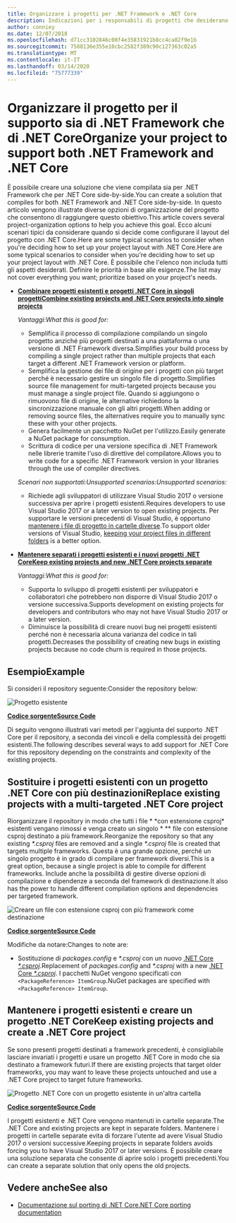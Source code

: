 ```yaml
---
title: Organizzare i progetti per .NET Framework e .NET Core
description: Indicazioni per i responsabili di progetti che desiderano compilare la propria soluzione affiancando .NET Framework e .NET Core.
author: conniey
ms.date: 12/07/2018
ms.openlocfilehash: d71cc3102846c08f4e35831921b8cc4ca82f9e1b
ms.sourcegitcommit: 7588136e355e10cbc2582f389c90c127363c02a5
ms.translationtype: MT
ms.contentlocale: it-IT
ms.lasthandoff: 03/14/2020
ms.locfileid: "75777339"
---
```

# <a name="organize-your-project-to-support-both-net-framework-and-net-core"></a><span data-ttu-id="56e8d-103">Organizzare il progetto per il supporto sia di .NET Framework che di .NET Core</span><span class="sxs-lookup"><span data-stu-id="56e8d-103">Organize your project to support both .NET Framework and .NET Core</span></span>

<span data-ttu-id="56e8d-104">È possibile creare una soluzione che viene compilata sia per .NET Framework che per .NET Core side-by-side.</span><span class="sxs-lookup"><span data-stu-id="56e8d-104">You can create a solution that compiles for both .NET Framework and .NET Core side-by-side.</span></span> <span data-ttu-id="56e8d-105">In questo articolo vengono illustrate diverse opzioni di organizzazione del progetto che consentono di raggiungere questo obiettivo.</span><span class="sxs-lookup"><span data-stu-id="56e8d-105">This article covers several project-organization options to help you achieve this goal.</span></span> <span data-ttu-id="56e8d-106">Ecco alcuni scenari tipici da considerare quando si decide come configurare il layout del progetto con .NET Core.Here are some typical scenarios to consider when you're deciding how to set up your project layout with .NET Core.</span><span class="sxs-lookup"><span data-stu-id="56e8d-106">Here are some typical scenarios to consider when you're deciding how to set up your project layout with .NET Core.</span></span> <span data-ttu-id="56e8d-107">È possibile che l'elenco non includa tutti gli aspetti desiderati. Definire le priorità in base alle esigenze.</span><span class="sxs-lookup"><span data-stu-id="56e8d-107">The list may not cover everything you want; prioritize based on your project's needs.</span></span>

- [<span data-ttu-id="56e8d-108">**Combinare progetti esistenti e progetti .NET Core in singoli progetti**</span><span class="sxs-lookup"><span data-stu-id="56e8d-108">**Combine existing projects and .NET Core projects into single projects**</span></span>](#replace-existing-projects-with-a-multi-targeted-net-core-project)

  <span data-ttu-id="56e8d-109">*Vantaggi:*</span><span class="sxs-lookup"><span data-stu-id="56e8d-109">*What this is good for:*</span></span>
  - <span data-ttu-id="56e8d-110">Semplifica il processo di compilazione compilando un singolo progetto anziché più progetti destinati a una piattaforma o una versione di .NET Framework diversa.</span><span class="sxs-lookup"><span data-stu-id="56e8d-110">Simplifies your build process by compiling a single project rather than multiple projects that each target a different .NET Framework version or platform.</span></span>
  - <span data-ttu-id="56e8d-111">Semplifica la gestione dei file di origine per i progetti con più target perché è necessario gestire un singolo file di progetto.</span><span class="sxs-lookup"><span data-stu-id="56e8d-111">Simplifies source file management for multi-targeted projects because you must manage a single project file.</span></span> <span data-ttu-id="56e8d-112">Quando si aggiungono o rimuovono file di origine, le alternative richiedono la sincronizzazione manuale con gli altri progetti.</span><span class="sxs-lookup"><span data-stu-id="56e8d-112">When adding or removing source files, the alternatives require you to manually sync these with your other projects.</span></span>
  - <span data-ttu-id="56e8d-113">Genera facilmente un pacchetto NuGet per l'utilizzo.</span><span class="sxs-lookup"><span data-stu-id="56e8d-113">Easily generate a NuGet package for consumption.</span></span>
  - <span data-ttu-id="56e8d-114">Scrittura di codice per una versione specifica di .NET Framework nelle librerie tramite l'uso di direttive del compilatore.</span><span class="sxs-lookup"><span data-stu-id="56e8d-114">Allows you to write code for a specific .NET Framework version in your libraries through the use of compiler directives.</span></span>

  <span data-ttu-id="56e8d-115">*Scenari non supportati:Unsupported scenarios:*</span><span class="sxs-lookup"><span data-stu-id="56e8d-115">*Unsupported scenarios:*</span></span>
  - <span data-ttu-id="56e8d-116">Richiede agli sviluppatori di utilizzare Visual Studio 2017 o versione successiva per aprire i progetti esistenti.</span><span class="sxs-lookup"><span data-stu-id="56e8d-116">Requires developers to use Visual Studio 2017 or a later version to open existing projects.</span></span> <span data-ttu-id="56e8d-117">Per supportare le versioni precedenti di Visual Studio, è opportuno [mantenere i file di progetto in cartelle diverse](#support-vs).</span><span class="sxs-lookup"><span data-stu-id="56e8d-117">To support older versions of Visual Studio, [keeping your project files in different folders](#support-vs) is a better option.</span></span>

- <a name="support-vs"></a><span data-ttu-id="56e8d-118">[**Mantenere separati i progetti esistenti e i nuovi progetti .NET Core**](#keep-existing-projects-and-create-a-net-core-project)</span><span class="sxs-lookup"><span data-stu-id="56e8d-118">[**Keep existing projects and new .NET Core projects separate**](#keep-existing-projects-and-create-a-net-core-project)</span></span>

  <span data-ttu-id="56e8d-119">*Vantaggi:*</span><span class="sxs-lookup"><span data-stu-id="56e8d-119">*What this is good for:*</span></span>
  - <span data-ttu-id="56e8d-120">Supporta lo sviluppo di progetti esistenti per sviluppatori e collaboratori che potrebbero non disporre di Visual Studio 2017 o versione successiva.</span><span class="sxs-lookup"><span data-stu-id="56e8d-120">Supports development on existing projects for developers and contributors who may not have Visual Studio 2017 or a later version.</span></span>
  - <span data-ttu-id="56e8d-121">Diminuisce la possibilità di creare nuovi bug nei progetti esistenti perché non è necessaria alcuna varianza del codice in tali progetti.</span><span class="sxs-lookup"><span data-stu-id="56e8d-121">Decreases the possibility of creating new bugs in existing projects because no code churn is required in those projects.</span></span>

## <a name="example"></a><span data-ttu-id="56e8d-122">Esempio</span><span class="sxs-lookup"><span data-stu-id="56e8d-122">Example</span></span>

<span data-ttu-id="56e8d-123">Si consideri il repository seguente:</span><span class="sxs-lookup"><span data-stu-id="56e8d-123">Consider the repository below:</span></span>

![Progetto esistente](./media/project-structure/existing-project-structure.png)

[<span data-ttu-id="56e8d-125">**Codice sorgente**</span><span class="sxs-lookup"><span data-stu-id="56e8d-125">**Source Code**</span></span>](https://github.com/dotnet/samples/tree/master/framework/libraries/migrate-library/)

<span data-ttu-id="56e8d-126">Di seguito vengono illustrati vari metodi per l'aggiunta del supporto .NET Core per il repository, a seconda dei vincoli e della complessità dei progetti esistenti.</span><span class="sxs-lookup"><span data-stu-id="56e8d-126">The following describes several ways to add support for .NET Core for this repository depending on the constraints and complexity of the existing projects.</span></span>

## <a name="replace-existing-projects-with-a-multi-targeted-net-core-project"></a><span data-ttu-id="56e8d-127">Sostituire i progetti esistenti con un progetto .NET Core con più destinazioni</span><span class="sxs-lookup"><span data-stu-id="56e8d-127">Replace existing projects with a multi-targeted .NET Core project</span></span>

<span data-ttu-id="56e8d-128">Riorganizzare il repository in modo che tutti i file \* \*con estensione csproj\* esistenti vengano rimossi e venga creato un singolo \* \*\* file con estensione csproj destinato a più framework.</span><span class="sxs-lookup"><span data-stu-id="56e8d-128">Reorganize the repository so that any existing *\*.csproj* files are removed and a single *\*.csproj* file is created that targets multiple frameworks.</span></span> <span data-ttu-id="56e8d-129">Questa è una grande opzione, perché un singolo progetto è in grado di compilare per framework diversi.</span><span class="sxs-lookup"><span data-stu-id="56e8d-129">This is a great option, because a single project is able to compile for different frameworks.</span></span> <span data-ttu-id="56e8d-130">Include anche la possibilità di gestire diverse opzioni di compilazione e dipendenze a seconda del framework di destinazione.</span><span class="sxs-lookup"><span data-stu-id="56e8d-130">It also has the power to handle different compilation options and dependencies per targeted framework.</span></span>

![Creare un file con estensione csproj con più framework come destinazione](./media/project-structure/multi-targeted-project.png)

[<span data-ttu-id="56e8d-132">**Codice sorgente**</span><span class="sxs-lookup"><span data-stu-id="56e8d-132">**Source Code**</span></span>](https://github.com/dotnet/samples/tree/master/framework/libraries/migrate-library-csproj/)

<span data-ttu-id="56e8d-133">Modifiche da notare:</span><span class="sxs-lookup"><span data-stu-id="56e8d-133">Changes to note are:</span></span>

- <span data-ttu-id="56e8d-134">Sostituzione di *packages.config* e *\*.csproj* con un nuovo [.NET Core *\*.csproj*](https://github.com/dotnet/samples/tree/master/framework/libraries/migrate-library-csproj/src/Car/Car.csproj).</span><span class="sxs-lookup"><span data-stu-id="56e8d-134">Replacement of *packages.config* and *\*.csproj* with a new [.NET Core *\*.csproj*](https://github.com/dotnet/samples/tree/master/framework/libraries/migrate-library-csproj/src/Car/Car.csproj).</span></span> <span data-ttu-id="56e8d-135">I pacchetti NuGet vengono specificati con `<PackageReference> ItemGroup`.</span><span class="sxs-lookup"><span data-stu-id="56e8d-135">NuGet packages are specified with `<PackageReference> ItemGroup`.</span></span>

## <a name="keep-existing-projects-and-create-a-net-core-project"></a><span data-ttu-id="56e8d-136">Mantenere i progetti esistenti e creare un progetto .NET Core</span><span class="sxs-lookup"><span data-stu-id="56e8d-136">Keep existing projects and create a .NET Core project</span></span>

<span data-ttu-id="56e8d-137">Se sono presenti progetti destinati a framework precedenti, è consigliabile lasciare invariati i progetti e usare un progetto .NET Core in modo che sia destinato a framework futuri.</span><span class="sxs-lookup"><span data-stu-id="56e8d-137">If there are existing projects that target older frameworks, you may want to leave these projects untouched and use a .NET Core project to target future frameworks.</span></span>

![Progetto .NET Core con un progetto esistente in un'altra cartella](./media/project-structure/separate-projects-same-source.png)

[<span data-ttu-id="56e8d-139">**Codice sorgente**</span><span class="sxs-lookup"><span data-stu-id="56e8d-139">**Source Code**</span></span>](https://github.com/dotnet/samples/tree/master/framework/libraries/migrate-library-csproj-keep-existing/)

<span data-ttu-id="56e8d-140">I progetti esistenti e .NET Core vengono mantenuti in cartelle separate.</span><span class="sxs-lookup"><span data-stu-id="56e8d-140">The .NET Core and existing projects are kept in separate folders.</span></span> <span data-ttu-id="56e8d-141">Mantenere i progetti in cartelle separate evita di forzare l'utente ad avere Visual Studio 2017 o versioni successive.</span><span class="sxs-lookup"><span data-stu-id="56e8d-141">Keeping projects in separate folders avoids forcing you to have Visual Studio 2017 or later versions.</span></span> <span data-ttu-id="56e8d-142">È possibile creare una soluzione separata che consente di aprire solo i progetti precedenti.</span><span class="sxs-lookup"><span data-stu-id="56e8d-142">You can create a separate solution that only opens the old projects.</span></span>

## <a name="see-also"></a><span data-ttu-id="56e8d-143">Vedere anche</span><span class="sxs-lookup"><span data-stu-id="56e8d-143">See also</span></span>

- [<span data-ttu-id="56e8d-144">Documentazione sul porting di .NET Core</span><span class="sxs-lookup"><span data-stu-id="56e8d-144">.NET Core porting documentation</span></span>](index.md)
